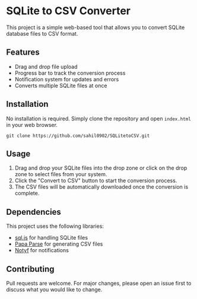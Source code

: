 # SQLite to CSV Converter

This project is a simple web-based tool that allows you to convert SQLite database files to CSV format.

## Features

- Drag and drop file upload
- Progress bar to track the conversion process
- Notification system for updates and errors
- Converts multiple SQLite files at once

## Installation

No installation is required. Simply clone the repository and open `index.html` in your web browser.
```
git clone https://github.com/sahil0902/SQLitetoCSV.git
```
## Usage

1. Drag and drop your SQLite files into the drop zone or click on the drop zone to select files from your system.
2. Click the "Convert to CSV" button to start the conversion process.
3. The CSV files will be automatically downloaded once the conversion is complete.

## Dependencies

This project uses the following libraries:

- [sql.js](https://github.com/sql-js/sql.js) for handling SQLite files
- [Papa Parse](https://www.papaparse.com/) for generating CSV files
- [Notyf](https://github.com/caroso1222/notyf) for notifications

## Contributing

Pull requests are welcome. For major changes, please open an issue first to discuss what you would like to change.
